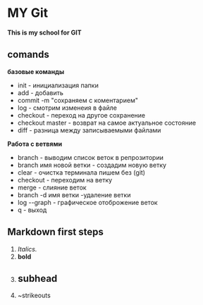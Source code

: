 # MY Git

**This is my school for GIT**

## comands
**базовые команды**

* init - инициализация папки
* add - добавить
* сommit -m "сохраняем с коментарием"
* log - смотрим изменеия в файле
* checkout - переход на другое сохранение
* checkout master - возврат на самое актуальное состояние
* diff - разница между записываемыми файлами

**Работа с ветвями**

* branch - выводим список веток в репрозитории
* branch имя новой ветки - создадим новую ветку
* clear - очистка терминала пишем без (git)
* checkout - переходим на ветку
* merge - слияние веток
* branch -d имя ветки  -удаление ветки
* log --graph - графическое отоброжение веток
* q - выход

## Markdown first steps

1. *Italics.*
2. **bold**
3. ## subhead
4. ~strikeouts
